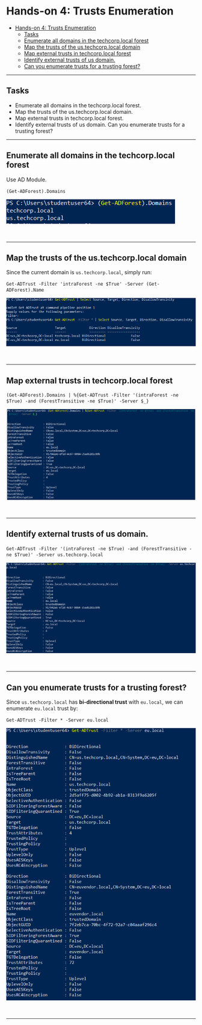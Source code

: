 # Hands-on 4: Trusts Enumeration

- [Hands-on 4: Trusts Enumeration](#hands-on-4-trusts-enumeration)
  - [Tasks](#tasks)
  - [Enumerate all domains in the techcorp.local forest](#enumerate-all-domains-in-the-techcorplocal-forest)
  - [Map the trusts of the us.techcorp.local domain](#map-the-trusts-of-the-ustechcorplocal-domain)
  - [Map external trusts in techcorp.local forest](#map-external-trusts-in-techcorplocal-forest)
  - [Identify external trusts of us domain.](#identify-external-trusts-of-us-domain)
  - [Can you enumerate trusts for a trusting forest?](#can-you-enumerate-trusts-for-a-trusting-forest)

---

## Tasks

- Enumerate all domains in the techcorp.local forest. 
- Map the trusts of the us.techcorp.local domain. 
- Map external trusts in techcorp.local forest. 
- Identify external trusts of us domain. Can you enumerate trusts for a trusting forest?

---

## Enumerate all domains in the techcorp.local forest

Use AD Module.

```
(Get-ADForest).Domains
```

![picture 38](images/9d9dd88ab4d3f626b3d49fef0e5ae046585118c94c762e2341908e3a44836330.png)  

<br/>

---

## Map the trusts of the us.techcorp.local domain

Since the current domain is `us.techcorp.local`, simply run:

```
Get-ADTrust -Filter 'intraForest -ne $True' -Server (Get-ADForest).Name
```

![picture 39](images/9c0674df0668c5c4acbc83d8866e4546c280e81c0299ed1f5167468c6c607fd4.png)  

<br/>

---

## Map external trusts in techcorp.local forest

```
(Get-ADForest).Domains | %{Get-ADTrust -Filter '(intraForest -ne $True) -and (ForestTransitive -ne $True)' -Server $_}
```

![picture 40](images/5a3c3379cd68778314ff5f7044ad743a4a253339eedb4394639bd79ab12c71e5.png)  

<br/>

---

## Identify external trusts of us domain. 

```
Get-ADTrust -Filter '(intraForest -ne $True) -and (ForestTransitive -ne $True)' -Server us.techcorp.local
```

![picture 41](images/0c8e98b969144223ab82110e9fb3f3dc61c2cf3a370baf19beadc134cd065c6e.png)  


<br/>

---

## Can you enumerate trusts for a trusting forest?

Since `us.techcorp.local` has **bi-directional trust** with `eu.local`, we can enumerate `eu.local` trust by:

```
Get-ADTrust -Filter * -Server eu.local
```

![picture 42](images/7a40c4fe72cac73fbf95021001e427feced852050fd2831d38c33629732614ca.png)  

<br/>

---